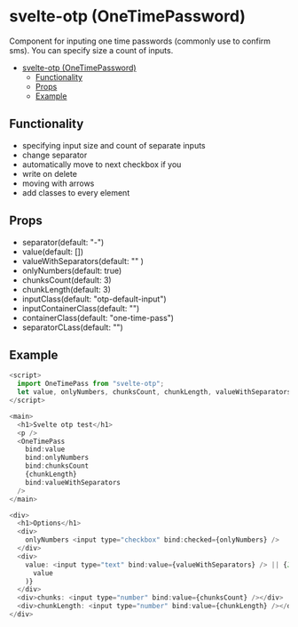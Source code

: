 # svelte-otp (OneTimePassword)

Component for inputing one time passwords (commonly use to confirm sms). You can specify size a count of inputs.

- [svelte-otp (OneTimePassword)](#svelte-otp-onetimepassword)
  - [Functionality](#functionality)
  - [Props](#props)
  - [Example](#example)

## Functionality
  - specifying input size and count of separate inputs
  - change separator
  - automatically move to next checkbox if you
  - write on delete
  - moving with arrows
  - add classes to every element

## Props
  -  separator(default: "-") 
  -  value(default: [])
  -  valueWithSeparators(default: "" )
  -  onlyNumbers(default: true)
  -  chunksCount(default: 3)
  -  chunkLength(default: 3)
  -  inputClass(default: "otp-default-input")
  -  inputContainerClass(default: "")
  -  containerClass(default: "one-time-pass")
  -  separatorCLass(default: "")


## Example

``` javascript
<script>
  import OneTimePass from "svelte-otp";
  let value, onlyNumbers, chunksCount, chunkLength, valueWithSeparators;
</script>

<main>
  <h1>Svelte otp test</h1>
  <p />
  <OneTimePass
    bind:value
    bind:onlyNumbers
    bind:chunksCount
    {chunkLength}
    bind:valueWithSeparators
  />
</main>

<div>
  <h1>Options</h1>
  <div>
    onlyNumbers <input type="checkbox" bind:checked={onlyNumbers} />
  </div>
  <div>
    value: <input type="text" bind:value={valueWithSeparators} /> || {JSON.stringify(
      value
    )}
  </div>
  <div>chunks: <input type="number" bind:value={chunksCount} /></div>
  <div>chunkLength: <input type="number" bind:value={chunkLength} /></div>
</div>

```